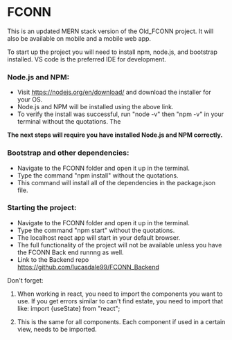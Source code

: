 # FCONN
This is an updated MERN stack version of the Old_FCONN project. It will also be available on mobile and a mobile web app.

To start up the project you will need to install npm, node.js, and bootstrap installed. VS code is the preferred IDE for development.

### Node.js and NPM:
* Visit https://nodejs.org/en/download/ and download the installer for your OS.
* Node.js and NPM will be installed using the above link.
* To verify the install was successful, run "node -v" then "npm -v" in your terminal without the quotations. The 

**The next steps will require you have installed Node.js and NPM correctly.** 

### Bootstrap and other dependencies:
* Navigate to the FCONN folder and open it up in the terminal.  
* Type the command "npm install" without the quotations.
* This command will install all of the dependencies in the package.json file.


### Starting the project: 
* Navigate to the FCONN folder and open it up in the terminal.
* Type the command "npm start" without the quotations. 
* The localhost react app will start in your default browser.
* The full functionality of the project will not be available unless you have the FCONN Back end runnng as well.
* Link to the Backend repo https://github.com/lucasdale99/FCONN_Backend
	

Don't forget:
1. When working in react, you need to import the components you want to use. If you get errors similar to can't find estate, you need to import that like:
    import {useState} from "react";

1. This is the same for all components. Each component if used in a certain view, needs to be imported.
